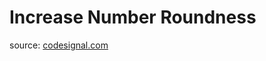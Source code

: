 <h1>Increase Number Roundness</h1>
<p>source: <a href="https://www.codesignal.com/">codesignal.com</a>
